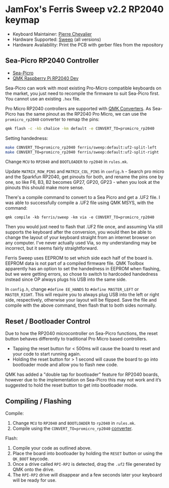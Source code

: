 # JamFox's Ferris Sweep v2.2 RP2040 keymap

* Keyboard Maintainer: [Pierre Chevalier](https://github.com/pierrechevalier83)
* Hardware Supported: [Sweep](https://github.com/davidphilipbarr/Sweep) (all versions)
* Hardware Availability: Print the PCB with gerber files from the repository

## Sea-Picro RP2040 Controller

- [Sea-Picro](https://joshajohnson.com/sea-picro/)
- [QMK Raspberry Pi RP2040 Dev](https://docs.qmk.fm/#/platformdev_rp2040)

Sea-Picro can work with most existing Pro-Micro compatible keyboards on the market, you just need to recompile the firmware to suit Sea-Picro first. You cannot use an existing `.hex` file.

Pro Micro RP2040 controllers are supported with [QMK Converters](https://docs.qmk.fm/#/feature_converters). As Sea-Picro has the same pinout as the RP2040 Pro Micro, we can use the `promicro_rp2040` converter to remap the pins:

```bash
qmk flash -c -kb chalice -km default -e CONVERT_TO=promicro_rp2040
```

Setting handedness:

```bash
make CONVERT_TO=promicro_rp2040 ferris/sweep:default:uf2-split-left
make CONVERT_TO=promicro_rp2040 ferris/sweep:default:uf2-split-right
```

Change `MCU` to `RP2040` and `BOOTLOADER` to `rp2040` in `rules.mk`.

Update `MATRIX_ROW_PINS` and `MATRIX_COL_PINS` in `config.h` - Search pro micro and the Sparkfun RP2040, get pinouts for both, and rename the pins one by one, so like F6, B3, B2 becomes GP27, GP20, GP23 - when you look at the pinouts this should make more sense.

There's a compile command to convert to a Sea Picro and get a .UF2 file. I was able to successfully compile a .UF2 file using QMK MSYS, with the command:

`qmk compile -kb ferris/sweep -km via -e CONVERT_TO=promicro_rp2040`

Then you would just need to flash that .UF2 file once, and assuming Via still supports the keyboard after the conversion, you would then be able to change the layout of your keyboard straight from an internet browser on any computer. I've never actually used Via, so my understanding may be incorrect, but it seems fairly straightforward.

Ferris Sweep uses EEPROM to set which side each half of the board is. EEPROM data is not part of a compiled firmware file. QMK Toolbox apparently has an option to set the handedness in EEPROM when flashing, but we were getting errors, so chose to switch to hardcoded handedness instead since OP always plugs his USB into the same side.

In `config.h`, change `#define EE_HANDS` to `#define MASTER_LEFT` or `MASTER_RIGHT`. This will require you to always plug USB into the left or right side, respectively, otherwise your layout will be flipped. Save the file and compile with the above command, then flash that to both sides normally.

## Reset / Bootloader Control

Due to how the RP2040 microcontroller on Sea-Picro functions, the reset button behaves differently to traditional Pro Micro based controllers.

- Tapping the reset button for < 500ms will cause the board to reset and your code to start running again.
- Holding the reset button for > 1 second will cause the board to go into bootloader mode and allow you to flash new code.

QMK has added a "double tap for bootloader" feature for RP2040 boards, however due to the implementation on Sea-Picro this may not work and it’s suggested to hold the reset button to get into bootloader mode.

## Compiling / Flashing

Compile:

1. Change `MCU` to `RP2040` and `BOOTLOADER` to `rp2040` in `rules.mk`.
2. Compile using the `CONVERT_TO=promicro_rp2040` [converter](https://docs.qmk.fm/#/feature_converters).

Flash:

1. Compile your code as outlined above.
2. Place the board into bootloader by holding the `RESET` button or using the `QK_BOOT` keycode.
3. Once a drive called `RPI-RP2` is detected, drag the `.uf2` file generated by QMK onto the drive.
4. The `RPI-RP2` drive will disappear and a few seconds later your keyboard will be ready for use.
